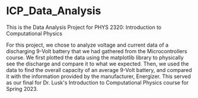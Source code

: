 # ICP_Data_Analysis
This is the Data Analysis Project for PHYS 2320: Introduction to Computational Physics

For this project, we chose to analyze voltage and current data of a discharging 9-Volt battery that we had gathered from the Microcontrollers course. We first plotted the data using the matplotlib library to physically see the discharge and compare it to what we expected. Then, we used the data to find the overall capacity of an average 9-Volt battery, and compared it with the information provided by the manufacturer, Energizer. This served as our final for Dr. Lusk's Introduction to Computational Physics course for Spring 2023.
